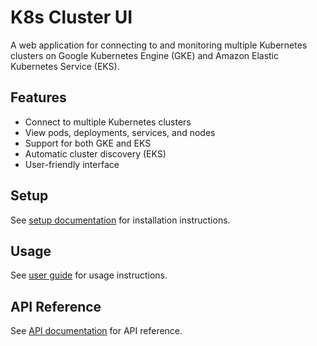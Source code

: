 # K8s Cluster UI

A web application for connecting to and monitoring multiple Kubernetes clusters on Google Kubernetes Engine (GKE) and Amazon Elastic Kubernetes Service (EKS).

## Features

- Connect to multiple Kubernetes clusters
- View pods, deployments, services, and nodes
- Support for both GKE and EKS
- Automatic cluster discovery (EKS)
- User-friendly interface

## Setup

See [setup documentation](docs/setup.md) for installation instructions.

## Usage

See [user guide](docs/user-guide.md) for usage instructions.

## API Reference

See [API documentation](docs/api.md) for API reference.
